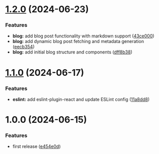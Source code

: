 # [1.2.0](https://github.com/LisaScheers/portfolio/compare/v1.1.0...v1.2.0) (2024-06-23)


### Features

* **blog:** add blog post functionality with markdown support ([43ce000](https://github.com/LisaScheers/portfolio/commit/43ce0004b9b2036036643398388919ecac148baa))
* **blog:** add dynamic blog post fetching and metadata generation ([eecb354](https://github.com/LisaScheers/portfolio/commit/eecb3549d1892d85a3592abd9ea44305b115daa6))
* **blog:** add initial blog structure and components ([dff8b38](https://github.com/LisaScheers/portfolio/commit/dff8b38ea995ed9e9200a2c1b52792370d7c1837))

# [1.1.0](https://github.com/LisaScheers/portfolio/compare/v1.0.0...v1.1.0) (2024-06-17)


### Features

* **eslint:** add eslint-plugin-react and update ESLint config ([11a8dd8](https://github.com/LisaScheers/portfolio/commit/11a8dd88eb0f6aeb629979c34465ecc81ca3d120))

# 1.0.0 (2024-06-15)


### Features

* first release ([e454e0d](https://github.com/LisaScheers/portfolio/commit/e454e0df7e95fc9cc4b9d36eb158b45617566c9f))
